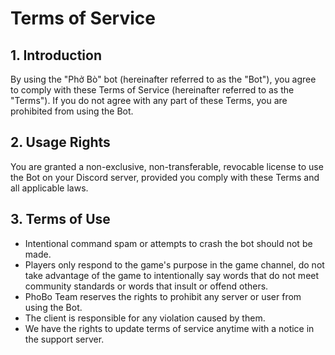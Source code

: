 # Terms of Service

## 1. Introduction

By using the "Phở Bò" bot (hereinafter referred to as the "Bot"), you agree to comply with these Terms of Service (hereinafter referred to as the "Terms"). If you do not agree with any part of these Terms, you are prohibited from using the Bot.

## 2. Usage Rights

You are granted a non-exclusive, non-transferable, revocable license to use the Bot on your Discord server, provided you comply with these Terms and all applicable laws.

## 3. Terms of Use

- Intentional command spam or attempts to crash the bot should not be made.
- Players only respond to the game's purpose in the game channel, do not take advantage of the game to intentionally say words that do not meet community standards or words that insult or offend others.
- PhoBo Team reserves the rights to prohibit any server or user from using the Bot.
- The client is responsible for any violation caused by them.
- We have the rights to update terms of service anytime with a notice in the support server.